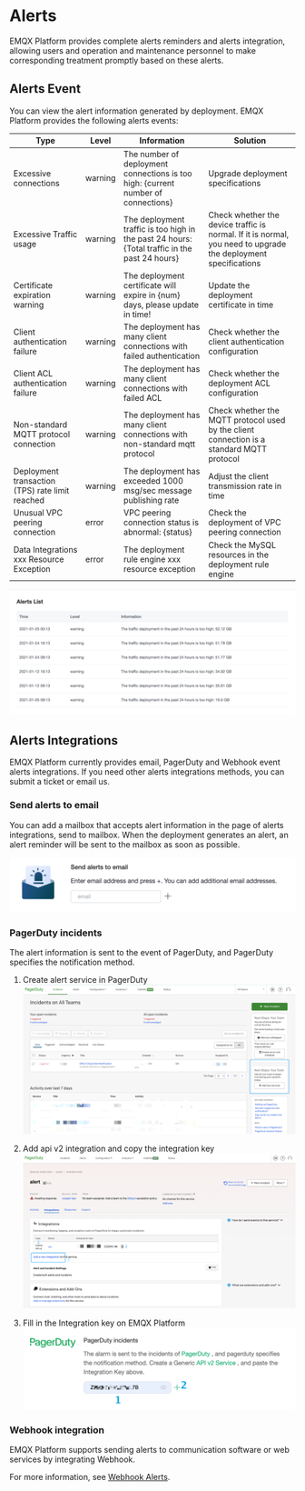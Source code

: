# Alerts

EMQX Platform provides complete alerts reminders and alerts integration, allowing users and operation and maintenance personnel to make corresponding treatment promptly based on these alerts. 

## Alerts Event

You can view the alert information generated by deployment. EMQX Platform provides the following alerts events:

| Type                                            | Level   | Information                                                                                   | Solution                                                                                                       |
| ----------------------------------------------- | ------- | --------------------------------------------------------------------------------------------- | -------------------------------------------------------------------------------------------------------------- |
| Excessive connections                           | warning | The number of deployment connections is too high: {current number of connections}             | Upgrade deployment specifications                                                                              |
| Excessive Traffic usage                         | warning | The deployment traffic is too high in the past 24 hours: {Total traffic in the past 24 hours} | Check whether the device traffic is normal. If it is normal, you need to upgrade the deployment specifications |
| Certificate expiration warning                  | warning | The deployment certificate will expire in {num} days, please update in time!                  | Update the deployment certificate in time                                                                      |
| Client authentication failure                   | warning | The deployment has many client connections with failed authentication                         | Check whether the client authentication configuration                                                          |
| Client ACL authentication failure               | warning | The deployment has many client connections with failed ACL                                    | Check whether the deployment ACL configuration                                                                 |
| Non-standard MQTT protocol connection           | warning | The deployment has many client connections with non-standard mqtt protocol                    | Check whether the MQTT protocol used by the client connection is a standard MQTT protocol                      |
| Deployment transaction (TPS) rate limit reached | warning | The deployment has exceeded 1000 msg/sec message publishing rate                              | Adjust the client transmission rate in time                                                                    |
| Unusual VPC peering connection                  | error   | VPC peering connection status is abnormal: {status}                                           | Check the deployment of VPC peering connection                                                                 |
| Data Integrations xxx Resource Exception        | error   | The deployment rule engine xxx resource exception                                             | Check the MySQL resources in the deployment rule engine                                                        |

![email_alert](./_assets/alert.png)

## Alerts Integrations

EMQX Platform currently provides email, PagerDuty and Webhook event alerts integrations. If you need other alerts integrations methods, you can submit a ticket or email us.

### Send alerts to email

You can add a mailbox that accepts alert information in the page of alerts integrations, send to mailbox. When the deployment generates an alert, an alert reminder will be sent to the mailbox as soon as possible.

![email_alert](./_assets/email_alert.png)

### PagerDuty incidents

The alert information is sent to the event of PagerDuty, and PagerDuty specifies the notification method.

1. Create alert service in PagerDuty
    ![pagerduty_service](./_assets/pagerduty_service.png)

2. Add api v2 integration and copy the integration key
    ![pagerduty_service](./_assets/pagerduty_integrations_api.png)

3. Fill in the Integration key on EMQX Platform
    ![pagerduty_alerts](./_assets/pagerduty_alerts.png)

### Webhook integration

EMQX Platform supports sending alerts to communication software or web services by integrating Webhook.

For more information, see [Webhook Alerts](./alerts_webhook.md).
